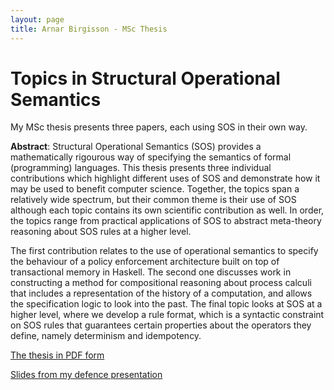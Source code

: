 ```yaml
---
layout: page
title: Arnar Birgisson - MSc Thesis
---
```


Topics in Structural Operational Semantics
==========================================

My MSc thesis presents three papers, each using SOS in their own way.

**Abstract**: Structural Operational Semantics (SOS) provides a mathematically rigourous way
of specifying the semantics of formal (programming) languages. This thesis presents
three individual contributions which highlight different uses of SOS and demonstrate
how it may be used to benefit computer science.
Together, the topics span a relatively wide spectrum,
but their common theme is their use of SOS although each topic contains its own
scientific contribution as well.
In order, the topics range from practical applications of SOS to abstract
meta-theory reasoning about SOS rules at a higher level.

The first contribution relates to the use of operational semantics to specify
the behaviour of a policy enforcement architecture built on top of
transactional memory in Haskell. The second one discusses work in
constructing a method for compositional reasoning about process
calculi that includes a representation of the history of a
computation, and allows the specification logic to look into the past. The final
topic looks at SOS at a higher level, where we develop a rule format,
which is a syntactic constraint on SOS rules that guarantees certain properties
about the operators they define, namely determinism and idempotency.

[The thesis in PDF form](msc_thesis.pdf)

[Slides from my defence presentation](msc_slides.pdf)

